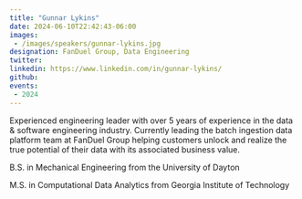 ```yaml
---
title: "Gunnar Lykins"
date: 2024-06-10T22:42:43-06:00
images: 
 - /images/speakers/gunnar-lykins.jpg
designation: FanDuel Group, Data Engineering
twitter: 
linkedin: https://www.linkedin.com/in/gunnar-lykins/
github: 
events:
 - 2024
---
```


Experienced engineering leader with over 5 years of experience in the data & software engineering industry.  Currently leading the batch ingestion data platform team at FanDuel Group helping customers unlock and realize the true potential of their data with its associated business value.

B.S. in Mechanical Engineering from the University of Dayton

M.S. in Computational Data Analytics from Georgia Institute of Technology


